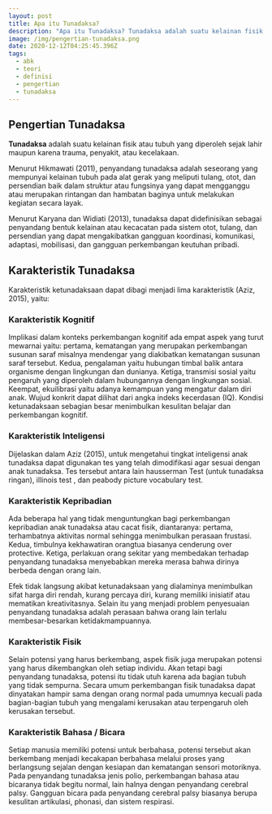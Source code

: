 ```yaml
---
layout: post
title: Apa itu Tunadaksa?
description: "Apa itu Tunadaksa? Tunadaksa adalah suatu kelainan fisik atau tubuh yang diperoleh sejak lahir maupun karena trauma, penyakit, atau kecelakaan."
image: /img/pengertian-tunadaksa.png
date: 2020-12-12T04:25:45.396Z
tags:
  - abk
  - teori
  - definisi
  - pengertian
  - tunadaksa
---
```


## Pengertian Tunadaksa
**Tunadaksa** adalah suatu kelainan fisik atau tubuh yang diperoleh sejak lahir maupun karena trauma, penyakit, atau kecelakaan.

Menurut Hikmawati (2011), penyandang tunadaksa adalah seseorang yang mempunyai kelainan tubuh pada alat gerak yang meliputi tulang, otot, dan persendian baik dalam struktur atau fungsinya yang dapat mengganggu atau merupakan rintangan dan hambatan baginya untuk melakukan kegiatan secara layak.

Menurut Karyana dan Widiati (2013), tunadaksa dapat didefinisikan sebagai penyandang bentuk kelainan atau kecacatan pada sistem otot, tulang, dan persendian yang dapat mengakibatkan gangguan koordinasi, komunikasi, adaptasi, mobilisasi, dan gangguan perkembangan keutuhan pribadi.

## Karakteristik Tunadaksa
Karakteristik ketunadaksaan dapat dibagi menjadi lima karakteristik (Aziz, 2015), yaitu:

### Karakteristik Kognitif
Implikasi dalam konteks perkembangan kognitif ada empat aspek yang turut mewarnai yaitu: pertama, kematangan yang merupakan perkembangan susunan saraf misalnya mendengar yang diakibatkan kematangan susunan saraf tersebut. Kedua, pengalaman yaitu hubungan timbal balik antara organisme dengan lingkungan dan dunianya. Ketiga, transmisi sosial yaitu pengaruh yang diperoleh dalam hubungannya dengan lingkungan sosial. Keempat, ekuilibrasi yaitu adanya kemampuan yang mengatur dalam diri anak. Wujud konkrit dapat dilihat dari angka indeks kecerdasan (IQ). Kondisi ketunadaksaan sebagian besar menimbulkan kesulitan belajar dan perkembangan kognitif.

### Karakteristik Inteligensi
Dijelaskan dalam Aziz (2015), untuk mengetahui tingkat inteligensi anak tunadaksa dapat digunakan tes yang telah dimodifikasi agar sesuai dengan anak tunadaksa. Tes tersebut antara lain hausserman Test (untuk tunadaksa ringan), illinois test , dan peabody picture vocabulary test.

### Karakteristik Kepribadian
Ada beberapa hal yang tidak menguntungkan bagi perkembangan kepribadian anak tunadaksa atau cacat fisik, diantaranya: pertama, terhambatnya aktivitas normal sehingga menimbulkan perasaan frustasi. Kedua, timbulnya kekhawatiran orangtua biasanya cenderung over protective. Ketiga, perlakuan orang sekitar yang membedakan terhadap penyandang tunadaksa menyebabkan mereka merasa bahwa dirinya berbeda dengan orang lain.

Efek tidak langsung akibat ketunadaksaan yang dialaminya menimbulkan sifat harga diri rendah, kurang percaya diri, kurang memiliki inisiatif atau mematikan kreativitasnya. Selain itu yang menjadi problem penyesuaian penyandang tunadaksa adalah perasaan bahwa orang lain terlalu membesar-besarkan ketidakmampuannya.

### Karakteristik Fisik
Selain potensi yang harus berkembang, aspek fisik juga merupakan potensi yang harus dikembangkan oleh setiap individu. Akan tetapi bagi penyandang tunadaksa, potensi itu tidak utuh karena ada bagian tubuh yang tidak sempurna. Secara umum perkembangan fisik tunadaksa dapat dinyatakan hampir sama dengan orang normal pada umumnya kecuali pada bagian-bagian tubuh yang mengalami kerusakan atau terpengaruh oleh kerusakan tersebut.

### Karakteristik Bahasa / Bicara
Setiap manusia memiliki potensi untuk berbahasa, potensi tersebut akan berkembang menjadi kecakapan berbahasa melalui proses yang berlangsung sejalan dengan kesiapan dan kematangan sensori motoriknya. Pada penyandang tunadaksa jenis polio, perkembangan bahasa atau bicaranya tidak begitu normal, lain halnya dengan penyandang cerebral palsy. Gangguan bicara pada penyandang cerebral palsy biasanya berupa kesulitan artikulasi, phonasi, dan sistem respirasi.
